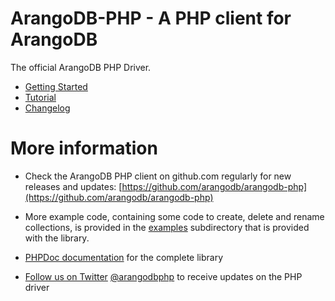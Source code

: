 # ArangoDB-PHP - A PHP client for ArangoDB
The official ArangoDB PHP Driver.

- [Getting Started](GettingStarted/README.md)
- [Tutorial](Tutorial/README.md)
- [Changelog](https://github.com/arangodb/arangodb-php/blob/devel/CHANGELOG.md#readme)

# More information

* Check the ArangoDB PHP client on github.com regularly for new releases and updates: [https://github.com/arangodb/arangodb-php](https://github.com/arangodb/arangodb-php)

* More example code, containing some code to create, delete and rename collections, is provided in the [examples](https://github.com/arangodb/arangodb-php/tree/devel/examples) subdirectory that is provided with the library.

* [PHPDoc documentation](http://arangodb.github.io/arangodb-php/) for the complete library

* [Follow us on Twitter](https://twitter.com/arangodbphp)
  [@arangodbphp](https://twitter.com/arangodbphp) to receive updates on the PHP driver
